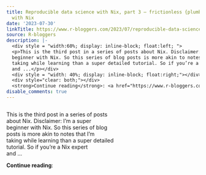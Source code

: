 ```yaml
---
title: Reproducible data science with Nix, part 3 — frictionless {plumber} api deployments
  with Nix
date: '2023-07-30'
linkTitle: https://www.r-bloggers.com/2023/07/reproducible-data-science-with-nix-part-3-frictionless-plumber-api-deployments-with-nix/
source: R-bloggers
description: |-
  <div style = "width:60%; display: inline-block; float:left; ">
  <p>This is the third post in a series of posts about Nix. Disclaimer: I’m a super<br />
  beginner with Nix. So this series of blog posts is more akin to notes that I’m<br />
  taking while learning than a super detailed tutorial. So if you’re a Nix expert<br />
  and ...</p></div>
  <div style = "width: 40%; display: inline-block; float:right;"></div>
  <div style="clear: both;"></div>
  <strong>Continue reading</strong>: <a href="https://www.r-bloggers.com/2023/07/reproducible-data-science-with-nix-part-3-frictionless-plumber-api-deployments-with ...
disable_comments: true
---
```

<div style = "width:60%; display: inline-block; float:left; ">
<p>This is the third post in a series of posts about Nix. Disclaimer: I’m a super<br />
beginner with Nix. So this series of blog posts is more akin to notes that I’m<br />
taking while learning than a super detailed tutorial. So if you’re a Nix expert<br />
and ...</p></div>
<div style = "width: 40%; display: inline-block; float:right;"></div>
<div style="clear: both;"></div>
<strong>Continue reading</strong>: <a href="https://www.r-bloggers.com/2023/07/reproducible-data-science-with-nix-part-3-frictionless-plumber-api-deployments-with ...